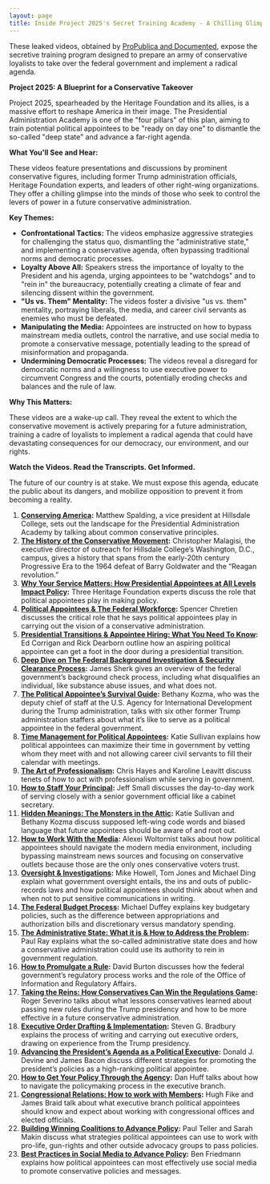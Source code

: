 ```yaml
---
layout: page
title: Inside Project 2025's Secret Training Academy - A Chilling Glimpse into the Conservative Playbook
---
```


These leaked videos, obtained by [ProPublica and Documented](https://www.propublica.org/article/video-project-2025-presidential-training-academy-trump-election), expose the secretive training program designed to prepare an army of conservative loyalists to take over the federal government and implement a radical agenda. 

**Project 2025: A Blueprint for a Conservative Takeover**

Project 2025, spearheaded by the Heritage Foundation and its allies, is a massive effort to reshape America in their image. The Presidential Administration Academy is one of the "four pillars" of this plan, aiming to train potential political appointees to be "ready on day one" to dismantle the so-called "deep state" and advance a far-right agenda.

**What You'll See and Hear:**

These videos feature presentations and discussions by prominent conservative figures, including former Trump administration officials, Heritage Foundation experts, and leaders of other right-wing organizations. They offer a chilling glimpse into the minds of those who seek to control the levers of power in a future conservative administration.

**Key Themes:**

* **Confrontational Tactics:**  The videos emphasize aggressive strategies for challenging the status quo, dismantling the "administrative state," and implementing a conservative agenda, often bypassing traditional norms and democratic processes.
* **Loyalty Above All:**  Speakers stress the importance of loyalty to the President and his agenda, urging appointees to be "watchdogs" and to "rein in" the bureaucracy, potentially creating a climate of fear and silencing dissent within the government.
* **"Us vs. Them" Mentality:**  The videos foster a divisive "us vs. them" mentality, portraying liberals, the media, and career civil servants as enemies who must be defeated.
* **Manipulating the Media:**  Appointees are instructed on how to bypass mainstream media outlets, control the narrative, and use social media to promote a conservative message, potentially leading to the spread of misinformation and propaganda.
* **Undermining Democratic Processes:**  The videos reveal a disregard for democratic norms and a willingness to use executive power to circumvent Congress and the courts, potentially eroding checks and balances and the rule of law.

**Why This Matters:**

These videos are a wake-up call. They reveal the extent to which the conservative movement is actively preparing for a future administration, training a cadre of loyalists to implement a radical agenda that could have devastating consequences for our democracy, our environment, and our rights.

**Watch the Videos. Read the Transcripts. Get Informed.**

The future of our country is at stake. We must expose this agenda, educate the public about its dangers, and mobilize opposition to prevent it from becoming a reality.

1. **[Conserving America](./summaries/1-conserving_america.md):** Matthew Spalding, a vice president at Hillsdale College, sets out the landscape for the Presidential Administration Academy by talking about common conservative principles.
1. **[The History of the Conservative Movement](./summaries/2-conservative_movement_history.md):** Christopher Malagisi, the executive director of outreach for Hillsdale College’s Washington, D.C., campus, gives a history that spans from the early-20th century Progressive Era to the 1964 defeat of Barry Goldwater and the “Reagan revolution.”
1. **[Why Your Service Matters: How Presidential Appointees at All Levels Impact Policy](./summaries/3-appointees_and_policymaking.md):** Three Heritage Foundation experts discuss the role that political appointees play in making policy.
1. **[Political Appointees & The Federal Workforce](./summaries/4-appointees_and_federal_workforce.md):** Spencer Chretien discusses the critical role that he says political appointees play in carrying out the vision of a conservative administration.
1. **[Presidential Transitions & Appointee Hiring: What You Need To Know](./summaries/5-presidential_transitions_and_appointee_hiring.md):** Ed Corrigan and Rick Dearborn outline how an aspiring political appointee can get a foot in the door during a presidential transition.
1. **[Deep Dive on The Federal Background Investigation & Security Clearance Process](./summaries/6-background_checks_and_security_clearances.md):** James Sherk gives an overview of the federal government’s background check process, including what disqualifies an individual, like substance abuse issues, and what does not.
1. **[The Political Appointee’s Survival Guide](./summaries/7-political_appointees_survival_guide.md):** Bethany Kozma, who was the deputy chief of staff at the U.S. Agency for International Development during the Trump administration, talks with six other former Trump administration staffers about what it’s like to serve as a political appointee in the federal government.
1. **[Time Management for Political Appointees](./summaries/8-time_management_for_appointees.md):** Katie Sullivan explains how political appointees can maximize their time in government by vetting whom they meet with and not allowing career civil servants to fill their calendar with meetings.
1. **[The Art of Professionalism](./summaries/9-the_art_of_professionalism.md):** Chris Hayes and Karoline Leavitt discuss tenets of how to act with professionalism while serving in government.
1. **[How to Staff Your Principal](./summaries/10-how_to_staff_your_principal.md):** Jeff Small discusses the day-to-day work of serving closely with a senior government official like a cabinet secretary.
1. **[Hidden Meanings: The Monsters in the Attic](./summaries/11-hidden_meanings.md):** Katie Sullivan and Bethany Kozma discuss supposed left-wing code words and biased language that future appointees should be aware of and root out.
1. **[How to Work With the Media](./summaries/12-how_to_work_with_the_media.md):** Alexei Woltornist talks about how political appointees should navigate the modern media environment, including bypassing mainstream news sources and focusing on conservative outlets because those are the only ones conservative voters trust.
1. **[Oversight & Investigations](./summaries/13-oversight_and_investigations.md):** Mike Howell, Tom Jones and Michael Ding explain what government oversight entails, the ins and outs of public-records laws and how political appointees should think about when and when not to put sensitive communications in writing.
1. **[The Federal Budget Process](./summaries/14-the_federal_budget_process.md):** Michael Duffey explains key budgetary policies, such as the difference between appropriations and authorization bills and discretionary versus mandatory spending.
1. **[The Administrative State: What it is & How to Address the Problem](./summaries/15-the_administrative_state.md):** Paul Ray explains what the so-called administrative state does and how a conservative administration could use its authority to rein in government regulation.
1. **[How to Promulgate a Rule](./summaries/16-how_to_promulgate_a_rule.md):** David Burton discusses how the federal government’s regulatory process works and the role of the Office of Information and Regulatory Affairs.
1. **[Taking the Reins: How Conservatives Can Win the Regulations Game](./summaries/17-taking_the_reins.md):** Roger Severino talks about what lessons conservatives learned about passing new rules during the Trump presidency and how to be more effective in a future conservative administration.
1. **[Executive Order Drafting & Implementation](./summaries/18-executive_order_drafting_and_implementation.md):** Steven G. Bradbury explains the process of writing and carrying out executive orders, drawing on experience from the Trump presidency.
1. **[Advancing the President’s Agenda as a Political Executive](./summaries/19-advancing_the_presidents_agenda.md):** Donald J. Devine and James Bacon discuss different strategies for promoting the president’s policies as a high-ranking political appointee.
1. **[How to Get Your Policy Through the Agency](./summaries/20-how_to_get_your_policy_through_the_agency.md):** Dan Huff talks about how to navigate the policymaking process in the executive branch.
1. **[Congressional Relations: How to work with Members](./summaries/21-congressional_relations.md):** Hugh Fike and James Braid talk about what executive branch political appointees should know and expect about working with congressional offices and elected officials.
1. **[Building Winning Coalitions to Advance Policy](./summaries/22-building_winning_coalitions.md):** Paul Teller and Sarah Makin discuss what strategies political appointees can use to work with pro-life, gun-rights and other outside advocacy groups to pass policies.
1. **[Best Practices in Social Media to Advance Policy](./summaries/23-best_practices_in_social_media.md):** Ben Friedmann explains how political appointees can most effectively use social media to promote conservative policies and messages.
